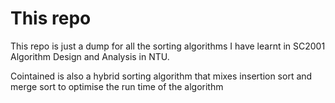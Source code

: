 # This repo

This repo is just a dump for all the sorting algorithms I have learnt in SC2001 Algorithm Design and Analysis in NTU.

Cointained is also a hybrid sorting algorithm that mixes insertion sort and merge sort to optimise the run time of the algorithm
